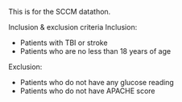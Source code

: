 This is for the SCCM datathon.

Inclusion & exclusion criteria
Inclusion:
- Patients with TBI or stroke
- Patients who are no less than 18 years of age

Exclusion: 
- Patients who do not have any glucose reading
- Patients who do not have APACHE score

